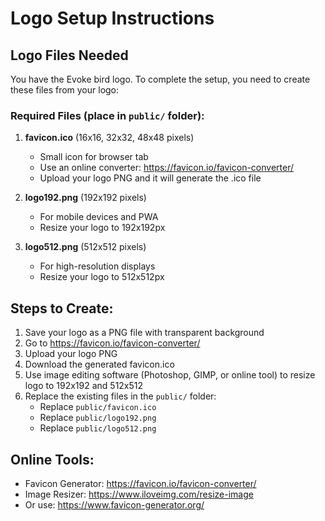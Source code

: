 # Logo Setup Instructions

## Logo Files Needed

You have the Evoke bird logo. To complete the setup, you need to create these files from your logo:

### Required Files (place in `public/` folder):

1. **favicon.ico** (16x16, 32x32, 48x48 pixels)
   - Small icon for browser tab
   - Use an online converter: https://favicon.io/favicon-converter/
   - Upload your logo PNG and it will generate the .ico file

2. **logo192.png** (192x192 pixels)
   - For mobile devices and PWA
   - Resize your logo to 192x192px

3. **logo512.png** (512x512 pixels)
   - For high-resolution displays
   - Resize your logo to 512x512px

## Steps to Create:

1. Save your logo as a PNG file with transparent background
2. Go to https://favicon.io/favicon-converter/
3. Upload your logo PNG
4. Download the generated favicon.ico
5. Use image editing software (Photoshop, GIMP, or online tool) to resize logo to 192x192 and 512x512
6. Replace the existing files in the `public/` folder:
   - Replace `public/favicon.ico`
   - Replace `public/logo192.png`
   - Replace `public/logo512.png`

## Online Tools:
- Favicon Generator: https://favicon.io/favicon-converter/
- Image Resizer: https://www.iloveimg.com/resize-image
- Or use: https://www.favicon-generator.org/

